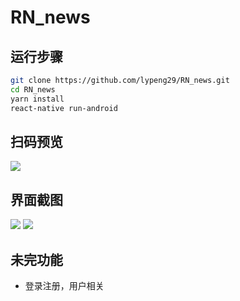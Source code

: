 # RN_news

## 运行步骤
```bash
git clone https://github.com/lypeng29/RN_news.git
cd RN_news
yarn install
react-native run-android
```

## 扫码预览

![](http://img.lypeng.com/git/20190429.png)


## 界面截图

![](http://img.lypeng.com/git/2019032201.jpg)
![](http://img.lypeng.com/git/2019032202.jpg)

## 未完功能
 - 登录注册，用户相关